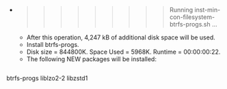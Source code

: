 * >>>>>>>>> Running inst-min-con-filesystem-btrfs-progs.sh ...
  * After this operation, 4,247 kB of additional disk space will be used.
  * Install btrfs-progs.
  * Disk size = 844800K. Space Used = 5968K. Runtime = 00:00:00:22.
  * The following NEW packages will be installed:
  ```bash
btrfs-progs liblzo2-2 libzstd1
  ```
